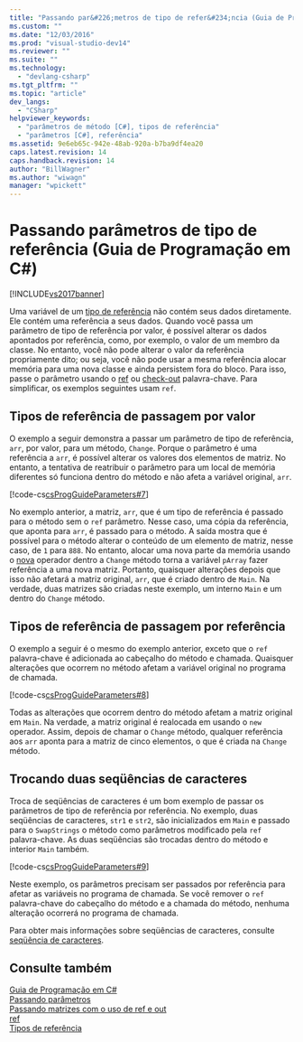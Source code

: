 ```yaml
---
title: "Passando par&#226;metros de tipo de refer&#234;ncia (Guia de Programa&#231;&#227;o em C#) | Microsoft Docs"
ms.custom: ""
ms.date: "12/03/2016"
ms.prod: "visual-studio-dev14"
ms.reviewer: ""
ms.suite: ""
ms.technology: 
  - "devlang-csharp"
ms.tgt_pltfrm: ""
ms.topic: "article"
dev_langs: 
  - "CSharp"
helpviewer_keywords: 
  - "parâmetros de método [C#], tipos de referência"
  - "parâmetros [C#], referência"
ms.assetid: 9e6eb65c-942e-48ab-920a-b7ba9df4ea20
caps.latest.revision: 14
caps.handback.revision: 14
author: "BillWagner"
ms.author: "wiwagn"
manager: "wpickett"
---
```

# Passando par&#226;metros de tipo de refer&#234;ncia (Guia de Programa&#231;&#227;o em C#)
[!INCLUDE[vs2017banner](../../../csharp/includes/vs2017banner.md)]

Uma variável de um  [tipo de referência](../../../csharp/language-reference/keywords/reference-types.md) não contém seus dados diretamente. Ele contém uma referência a seus dados.  Quando você passa um parâmetro de tipo de referência por valor, é possível alterar os dados apontados por referência, como, por exemplo, o valor de um membro da classe.  No entanto, você não pode alterar o valor da referência propriamente dito; ou seja, você não pode usar a mesma referência alocar memória para uma nova classe e ainda persistem fora do bloco.  Para isso, passe o parâmetro usando o  [ref](../../../csharp/language-reference/keywords/ref.md) ou  [check\-out](../../../csharp/language-reference/keywords/out.md) palavra\-chave.  Para simplificar, os exemplos seguintes usam `ref`.  
  
## Tipos de referência de passagem por valor  
 O exemplo a seguir demonstra a passar um parâmetro de tipo de referência, `arr`, por valor, para um método, `Change`.  Porque o parâmetro é uma referência a `arr`, é possível alterar os valores dos elementos de matriz.  No entanto, a tentativa de reatribuir o parâmetro para um local de memória diferentes só funciona dentro do método e não afeta a variável original, `arr`.  
  
 [!code-cs[csProgGuideParameters#7](../../../csharp/programming-guide/classes-and-structs/codesnippet/CSharp/passing-reference-type-parameters_1.cs)]  
  
 No exemplo anterior, a matriz, `arr`, que é um tipo de referência é passado para o método sem o `ref` parâmetro.  Nesse caso, uma cópia da referência, que aponta para `arr`, é passado para o método.  A saída mostra que é possível para o método alterar o conteúdo de um elemento de matriz, nesse caso, de `1` para `888`.  No entanto, alocar uma nova parte da memória usando o  [nova](../../../csharp/language-reference/keywords/new.md) operador dentro a `Change` método torna a variável `pArray` fazer referência a uma nova matriz.  Portanto, quaisquer alterações depois que isso não afetará a matriz original, `arr`, que é criado dentro de `Main`.  Na verdade, duas matrizes são criadas neste exemplo, um interno `Main` e um dentro do `Change` método.  
  
## Tipos de referência de passagem por referência  
 O exemplo a seguir é o mesmo do exemplo anterior, exceto que o `ref` palavra\-chave é adicionada ao cabeçalho do método e chamada.  Quaisquer alterações que ocorrem no método afetam a variável original no programa de chamada.  
  
 [!code-cs[csProgGuideParameters#8](../../../csharp/programming-guide/classes-and-structs/codesnippet/CSharp/passing-reference-type-parameters_2.cs)]  
  
 Todas as alterações que ocorrem dentro do método afetam a matriz original em `Main`.  Na verdade, a matriz original é realocada em usando o `new` operador.  Assim, depois de chamar o `Change` método, qualquer referência aos `arr` aponta para a matriz de cinco elementos, o que é criada na `Change` método.  
  
## Trocando duas seqüências de caracteres  
 Troca de seqüências de caracteres é um bom exemplo de passar os parâmetros de tipo de referência por referência.  No exemplo, duas seqüências de caracteres, `str1` e `str2`, são inicializados em `Main` e passado para o `SwapStrings` o método como parâmetros modificado pela `ref` palavra\-chave.  As duas seqüências são trocadas dentro do método e interior `Main` também.  
  
 [!code-cs[csProgGuideParameters#9](../../../csharp/programming-guide/classes-and-structs/codesnippet/CSharp/passing-reference-type-parameters_3.cs)]  
  
 Neste exemplo, os parâmetros precisam ser passados por referência para afetar as variáveis no programa de chamada.  Se você remover o `ref` palavra\-chave do cabeçalho do método e a chamada do método, nenhuma alteração ocorrerá no programa de chamada.  
  
 Para obter mais informações sobre seqüências de caracteres, consulte  [seqüência de caracteres](../../../csharp/language-reference/keywords/string.md).  
  
## Consulte também  
 [Guia de Programação em C\#](../../../csharp/programming-guide/index.md)   
 [Passando parâmetros](../../../csharp/programming-guide/classes-and-structs/passing-parameters.md)   
 [Passando matrizes com o uso de ref e out](../../../csharp/programming-guide/arrays/passing-arrays-using-ref-and-out.md)   
 [ref](../../../csharp/language-reference/keywords/ref.md)   
 [Tipos de referência](../../../csharp/language-reference/keywords/reference-types.md)
